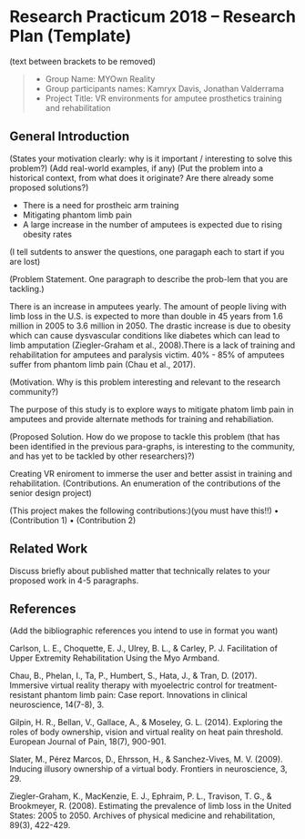 # Research Practicum 2018 – Research Plan (Template)
(text between brackets to be removed)

> * Group Name: MYOwn Reality 
> * Group participants names: Kamryx Davis, Jonathan Valderrama
> * Project Title: VR environments for amputee prosthetics training and rehabilitation

## General Introduction

(States your motivation clearly: why is it important / interesting to solve this problem?)
(Add real-world examples, if any)
(Put the problem into a historical context, from what does it originate? Are there already some proposed solutions?)

- There is a need for prostheic arm training
- Mitigating phantom limb pain
- A large increase in the number of amputees is expected due to rising obesity rates

(I tell sutdents to answer the questions, one paragaph each to start if you are lost)

(Problem Statement. One paragraph to describe the prob-lem that you are tackling.)


There is an increase in amputees yearly. The amount of people living with limb loss in the U.S. is expected to more than double in 45 years from 1.6 million in 2005 to 3.6 million in 2050. The drastic increase is due to obesity which can cause dysvascular conditions like diabetes which can lead to limb amputation (Ziegler-Graham et al., 2008).There is a lack of training and rehabilitation for amputees and paralysis victim. 40% - 85% of amputees suffer from phantom limb pain (Chau et al., 2017).

(Motivation. Why is this problem interesting and relevant to the research community?)

The purpose of this study is to explore ways to mitigate phatom limb pain in amputees and provide alternate methods for training and rehabiliation.

(Proposed Solution. How do we propose to tackle this problem (that has been identified in the previous para-graphs, is interesting to the community, and has yet to be tackled by other researchers)?)

Creating VR eniroment to immerse the user and better assist in training and rehabilitation.
(Contributions. An enumeration of the contributions of the senior design project)

(This project makes the following contributions:)(you must have this!!)
•	(Contribution 1)
•	(Contribution 2)


## Related Work

Discuss briefly about published matter that technically relates to your proposed work in 4-5 paragraphs.

## References 

(Add the bibliographic references you intend to use in format you want)

Carlson, L. E., Choquette, E. J., Ulrey, B. L., & Carley, P. J. Facilitation of Upper Extremity Rehabilitation Using the Myo Armband.

Chau, B., Phelan, I., Ta, P., Humbert, S., Hata, J., & Tran, D. (2017). Immersive virtual reality therapy with myoelectric control for treatment-resistant phantom limb pain: Case report. Innovations in clinical neuroscience, 14(7-8), 3.

Gilpin, H. R., Bellan, V., Gallace, A., & Moseley, G. L. (2014). Exploring the roles of body ownership, vision and virtual reality on heat pain threshold. European Journal of Pain, 18(7), 900-901.

 Slater, M., Pérez Marcos, D., Ehrsson, H., & Sanchez-Vives, M. V. (2009). Inducing illusory ownership of a virtual body. Frontiers in neuroscience, 3, 29.
 
Ziegler-Graham, K., MacKenzie, E. J., Ephraim, P. L., Travison, T. G., & Brookmeyer, R. (2008). Estimating the prevalence of limb loss in the United States: 2005 to 2050. Archives of physical medicine and rehabilitation, 89(3), 422-429.




